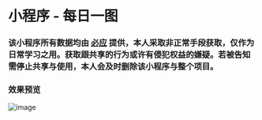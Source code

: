 # 小程序 - 每日一图

### 该小程序所有数据均由 [必应](https://cn.bing.com/) 提供，本人采取非正常手段获取，仅作为日常学习之用。获取跟共享的行为或许有侵犯权益的嫌疑。若被告知需停止共享与使用，本人会及时删除该小程序与整个项目。


### 效果预览

![image](https://cdn.mrabit.com/gh_3b828f102709_258.jpg)



